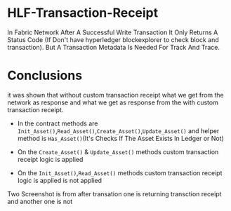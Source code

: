 # HLF-Transaction-Receipt
In Fabric Network After A Successful Write Transaction It Only Returns A  Status Code (If Don't have hyperledger blockexplorer to check block and transaction). But A Transaction Metadata Is Needed For Track And Trace.

# Conclusions

it was shown that without custom transaction receipt what we get from the network as response and what we get as response from the with custom transaction receipt. 

- In the contract methods are `Init_Asset()`,`Read_Asset()`,`Create_Asset()`,`Update_Asset()` and helper method is `Has_Asset()`(It's Checks If The Asset Exists In Ledger or Not)

- On the `Create_Asset()` & `Update_Asset()` methods custom transaction receipt logic is applied 
- On the `Init_Asset()`,`Read_Asset()` methods custom transaction receipt logic is applied is not applied

Two Screenshot is from after transation one is returning transction receipt and another one is not

